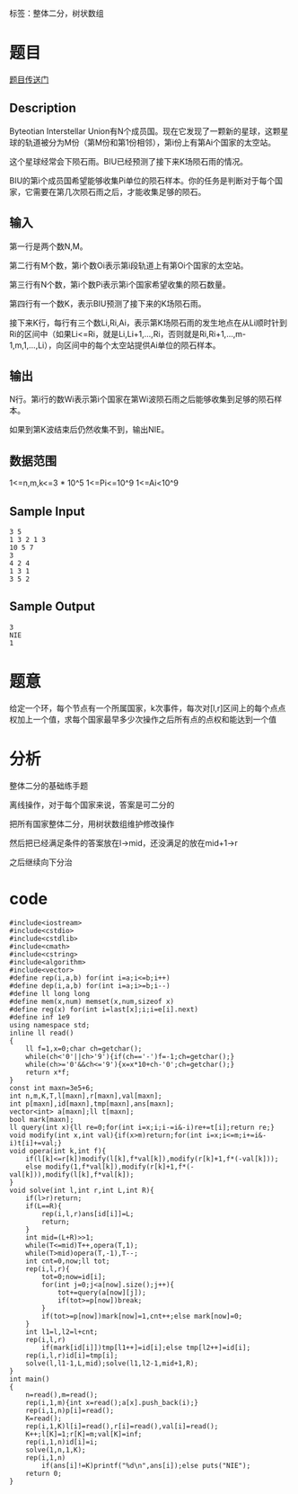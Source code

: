 ﻿---
subtitle: "类似于玄学CDQ分治的玄学整体二分"
tags: 
 - 特殊-整体二分
 - 数据结构-树状数组
grammar_cjkRuby: true
catalog: true
layout:  post
header-img: "img/header/P37.jpg"
preview-img: "/img/preview/P77.jpg"
---

标签：整体二分，树状数组

# 题目

[题目传送门](https://www.luogu.org/problemnew/show/P3527)

## Description

Byteotian Interstellar Union有N个成员国。现在它发现了一颗新的星球，这颗星球的轨道被分为M份（第M份和第1份相邻），第i份上有第Ai个国家的太空站。

这个星球经常会下陨石雨。BIU已经预测了接下来K场陨石雨的情况。

BIU的第i个成员国希望能够收集Pi单位的陨石样本。你的任务是判断对于每个国家，它需要在第几次陨石雨之后，才能收集足够的陨石。

## 输入

第一行是两个数N,M。

第二行有M个数，第i个数Oi表示第i段轨道上有第Oi个国家的太空站。

第三行有N个数，第i个数Pi表示第i个国家希望收集的陨石数量。

第四行有一个数K，表示BIU预测了接下来的K场陨石雨。

接下来K行，每行有三个数Li,Ri,Ai，表示第K场陨石雨的发生地点在从Li顺时针到Ri的区间中（如果Li<=Ri，就是Li,Li+1,...,Ri，否则就是Ri,Ri+1,...,m-1,m,1,...,Li），向区间中的每个太空站提供Ai单位的陨石样本。

## 输出

N行。第i行的数Wi表示第i个国家在第Wi波陨石雨之后能够收集到足够的陨石样本。

如果到第K波结束后仍然收集不到，输出NIE。

## 数据范围

1<=n,m,k<=3 * 10^5
1<=Pi<=10^9
1<=Ai<10^9

## Sample Input
```
3 5
1 3 2 1 3
10 5 7
3
4 2 4
1 3 1
3 5 2
```
## Sample Output
```
3
NIE
1
```
# 题意

给定一个环，每个节点有一个所属国家，k次事件，每次对[l,r]区间上的每个点点权加上一个值，求每个国家最早多少次操作之后所有点的点权和能达到一个值

# 分析

整体二分的基础练手题

离线操作，对于每个国家来说，答案是可二分的

把所有国家整体二分，用树状数组维护修改操作

然后把已经满足条件的答案放在l->mid，还没满足的放在mid+1->r

之后继续向下分治

# code
```
#include<iostream>
#include<cstdio>
#include<cstdlib>
#include<cmath>
#include<cstring>
#include<algorithm>
#include<vector>
#define rep(i,a,b) for(int i=a;i<=b;i++)
#define dep(i,a,b) for(int i=a;i>=b;i--)
#define ll long long
#define mem(x,num) memset(x,num,sizeof x)
#define reg(x) for(int i=last[x];i;i=e[i].next)
#define inf 1e9
using namespace std;
inline ll read()
{
    ll f=1,x=0;char ch=getchar();
    while(ch<'0'||ch>'9'){if(ch=='-')f=-1;ch=getchar();}
    while(ch>='0'&&ch<='9'){x=x*10+ch-'0';ch=getchar();}
    return x*f;
}
const int maxn=3e5+6;
int n,m,K,T,l[maxn],r[maxn],val[maxn];
int p[maxn],id[maxn],tmp[maxn],ans[maxn];
vector<int> a[maxn];ll t[maxn];
bool mark[maxn];
ll query(int x){ll re=0;for(int i=x;i;i-=i&-i)re+=t[i];return re;}
void modify(int x,int val){if(x>m)return;for(int i=x;i<=m;i+=i&-i)t[i]+=val;}
void opera(int k,int f){
    if(l[k]<=r[k])modify(l[k],f*val[k]),modify(r[k]+1,f*(-val[k]));
    else modify(1,f*val[k]),modify(r[k]+1,f*(-val[k])),modify(l[k],f*val[k]);
}
void solve(int l,int r,int L,int R){
    if(l>r)return;
    if(L==R){
        rep(i,l,r)ans[id[i]]=L;
        return;
    }
    int mid=(L+R)>>1;
    while(T<=mid)T++,opera(T,1);
    while(T>mid)opera(T,-1),T--;
    int cnt=0,now;ll tot;
    rep(i,l,r){
        tot=0;now=id[i];
        for(int j=0;j<a[now].size();j++){
            tot+=query(a[now][j]);
            if(tot>=p[now])break;
        }
        if(tot>=p[now])mark[now]=1,cnt++;else mark[now]=0;
    }
    int l1=l,l2=l+cnt;
    rep(i,l,r)
        if(mark[id[i]])tmp[l1++]=id[i];else tmp[l2++]=id[i];
    rep(i,l,r)id[i]=tmp[i];
    solve(l,l1-1,L,mid);solve(l1,l2-1,mid+1,R);
}
int main()
{
    n=read(),m=read();
    rep(i,1,m){int x=read();a[x].push_back(i);}
    rep(i,1,n)p[i]=read();
    K=read();
    rep(i,1,K)l[i]=read(),r[i]=read(),val[i]=read();
    K++;l[K]=1;r[K]=m;val[K]=inf;
    rep(i,1,n)id[i]=i;
    solve(1,n,1,K);
    rep(i,1,n)
        if(ans[i]!=K)printf("%d\n",ans[i]);else puts("NIE");
    return 0;
}
```


 